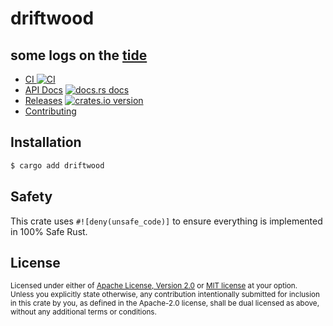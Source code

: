 # driftwood
## some logs on the [tide](https://github.com/http-rs/tide)

* [CI ![CI][ci-badge]][ci]
* [API Docs][docs] [![docs.rs docs][docs-badge]][docs]
* [Releases][releases] [![crates.io version][version-badge]][lib-rs]
* [Contributing][contributing]

[ci]: https://github.com/jbr/driftwood/actions?query=workflow%3ACI
[ci-badge]: https://github.com/jbr/driftwood/workflows/CI/badge.svg
[releases]: https://github.com/jbr/driftwood/releases
[docs]: https://docs.rs/driftwood
[contributing]: https://github.com/jbr/driftwood/blob/master/.github/CONTRIBUTING.md
[lib-rs]: https://lib.rs/driftwood
[docs-badge]: https://img.shields.io/badge/docs-latest-blue.svg?style=flat-square
[version-badge]: https://img.shields.io/crates/v/driftwood.svg?style=flat-square

## Installation
```sh
$ cargo add driftwood
```

## Safety
This crate uses ``#![deny(unsafe_code)]`` to ensure everything is implemented in
100% Safe Rust.

## License

<sup>
Licensed under either of <a href="LICENSE-APACHE">Apache License, Version
2.0</a> or <a href="LICENSE-MIT">MIT license</a> at your option.
</sup>

<br/>

<sub>
Unless you explicitly state otherwise, any contribution intentionally submitted
for inclusion in this crate by you, as defined in the Apache-2.0 license, shall
be dual licensed as above, without any additional terms or conditions.
</sub>
